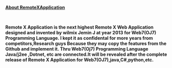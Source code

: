 <U><B> About RemoteXApplication<B></U>

<BR>

Remote X Application is the next highest Remote X Web Application designed and
invented by wilmix Jemin J at year 2013 for Web7(OJ7) Programming Language.
I kept it as confidental for more years from competitors,Research guys
Because they may copy the features from the Github and implement it.
Thru Web7(Oj7) Programming Language Java/j2ee ,Dotnet, etc
are connected.It will be revealed after the complete release of
Remote X Application for Web7(OJ7),java,C#,python,etc.
 
